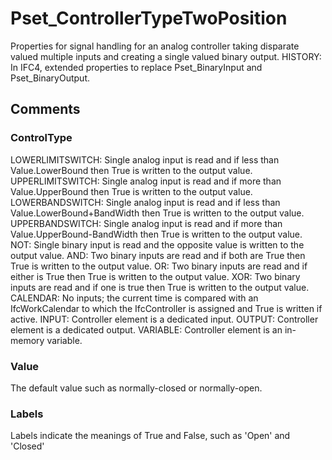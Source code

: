 # Pset_ControllerTypeTwoPosition

Properties for signal handling for an analog controller taking disparate valued multiple inputs and creating a single valued binary output. HISTORY: In <!-- end of definition -->IFC4, extended properties to replace Pset_BinaryInput and Pset_BinaryOutput.


## Comments

### ControlType

LOWERLIMITSWITCH: Single analog input is read and if less than Value.LowerBound then True is written to the output value.
UPPERLIMITSWITCH: Single analog input is read and if more than Value.UpperBound then True is written to the output value.
LOWERBANDSWITCH: Single analog input is read and if less than Value.LowerBound+BandWidth then True is written to the output value.
UPPERBANDSWITCH: Single analog input is read and if more than Value.UpperBound-BandWidth then True is written to the output value.
NOT: Single binary input is read and the opposite value is written to the output value.
AND: Two binary inputs are read and if both are True then True is written to the output value.
OR: Two binary inputs are read and if either is True then True is written to the output value.
XOR: Two binary inputs are read and if one is true then True is written to the output value.
CALENDAR: No inputs; the current time is compared with an IfcWorkCalendar to which the IfcController is assigned and True is written if active.
INPUT: Controller element is a dedicated input.
OUTPUT: Controller element is a dedicated output.
VARIABLE: Controller element is an in-memory variable.

### Value

The default value such as normally-closed or normally-open.

### Labels

Labels indicate the meanings of True and False, such as 'Open' and 'Closed'